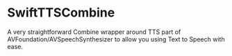 # SwiftTTSCombine

A very straightforward Combine wrapper around TTS part of AVFoundation/AVSpeechSynthesizer to allow you using Text to Speech with ease.
